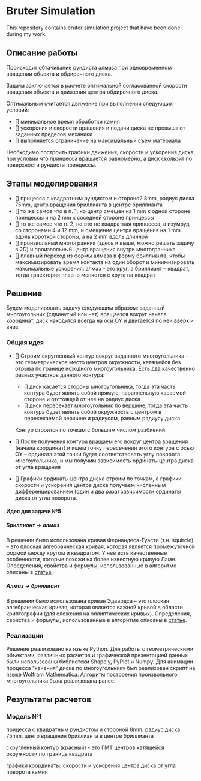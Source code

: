 # Bruter Simulation
This repository contains bruter simulation project that have been done during my work.

<h2>Описание работы</h2>

Происходит обтачивание рундиста алмаза при одновременном вращении объекта и обдирочного диска.

Задача заключается в расчете оптимальной согласованной скорости вращения объекта и движения центра обдирочного диска.

Оптимальным считается движение при выполнении следующих условий:
- [] минимальное время обработки камня
- [] ускорения и скорости вращения и подачи диска не превышают заданных пределов механики
- [] выполняется ограничение на максимальный съем материала

Необходимо построить графики движения, скорости и ускорения диска, при условии что принцесса вращается равномерно, а диск скользит по поверхности рундиста принцессы.

<h2>Этапы моделирования</h2>

- [] прицесса с квадратным рундистом и стороной 8mm, радиус диска 75mm, центр вращения бриллианта в центре бриллианта
- [] то же самое что в п. 1, но центр смещен на 1 mm к одной стороне принцессы и на 2 mm к соседней стороне принцессы
- [] то же самое что п. 2, но это не квадратная принцесса, а изумруд со сторонами 4 и 12 mm, и смещение центра вращения на 1 mm вдоль короткой стороны, а на 2 mm вдоль длинной
- [] произвольный многогранник (здесь и выше, можно решать задачу в 2D) и произвольный центр вращения внутри многогранника
- [] плавный переход из формы алмаза в форму бриллианта, чтобы максимизировать время контакта на один оборот и минимизировать максимальные ускорения: алмаз – это круг, а бриллиант – квадрат, тогда траектория плавно меняется с круга на квадрат

<h2>Решение</h2>
Будем моделировать задачу следующим образом: заданный многоугольник (сдвинутый или нет) вращается вокруг начала координат, диск находится всегда на оси OY и двигается по ней вверх и вниз.

<h3>Общая идея</h3>

- [] Строим скругленный контур вокруг заданного многоугольника – это геометрическое место центров окружности, катящейся без отрыва по границе исходного многоугольника. Есть два качественно разных участков данного контура:
	- [] диск касается стороны многоугольника, тогда эта часть контура будет являть собой прямую, параллельную касаемой стороне и отстоящей от нее на радиус диска
	- [] диск пересекает многоугольник по вершине, тогда эта часть контура будет являть собой окружность с центром в пересекаемой вершине и радиусом, равным радиусу диска
	
	Контур строится по точкам с большим числом разбиений.
- [] После получения контура вращаем его вокруг центра вращения (начала координат) и ищем точку пересечения этого контура с осью OY – ордината этой точки будет соответствовать углу поворота многоугольника, и мы получим зависимость ординаты центра диска от угла вращения
- [] Графики ординаты центра диска строим по точкам, а графики скорости и ускорения центра диска получаем численным дифференцированием (один и два раза) зависимости ординаты диска от угла поворота.

<h4>Идея для задачи №5</h4>

<h5>Бриллиант -> алмаз</h5>

В решении было использована кривая Фернандеса-Гуасти (т.н. squircle) – это плоская алгебраическая кривая, которая является промежуточной формой между кругом и квадратом. У нее есть качественные особенности, которые похожи на более известную кривую Ламе. Определения, свойства и формулы, использованные в алгоритме описаны в [статье](https://arxiv.org/pdf/1604.02174.pdf).

<!-- <img align="center" src="https://github.com/vkonov2/Geometry-Projects/blob/f0d3c3b501848cacb86ef4eb328352338f184da4/Preliminary-Algorithms/Least-Square-Line-Fitting/images/6.jpg" alt="c" width="500" height="500"/> -->

<h5>Алмаз -> бриллиант</h5>

В решении было использована кривая Эдвардса – это плоская алгебраическая кривая, которая является важной кривой в области криптографии (для сложения на эллиптических кривых). Определения, свойства и формулы, использованные в алгоритме описаны в [статье](https://www.ams.org/journals/bull/2007-44-03/S0273-0979-07-01153-6/S0273-0979-07-01153-6.pdf).

<!-- <img align="center" src="https://github.com/vkonov2/Geometry-Projects/blob/f0d3c3b501848cacb86ef4eb328352338f184da4/Preliminary-Algorithms/Least-Square-Line-Fitting/images/6.jpg" alt="c" width="500" height="500"/> -->

<h3>Реализация</h3>
Решение реализовано на языке Python. 
Для работы с геометрическими объектами, различных расчетов и графической презентацией данных были использованы библиотеки Shapely, PyPlot и Numpy.
Для анимации процесса “качения” диска по многоугольнику был реализован скрипт на языке Wolfram Mathematica.
Алгоритм построения произвольного многоугольника была реализована ранее.

<h2> Результаты расчетов </h2>

<h3> Модель №1 </h3>

<!-- <img align="center" src="https://github.com/vkonov2/Geometry-Projects/blob/f0d3c3b501848cacb86ef4eb328352338f184da4/Preliminary-Algorithms/Least-Square-Line-Fitting/images/6.jpg" alt="c" width="500" height="500"/> -->

прицесса с квадратным рундистом и стороной 8mm, радиус диска 75mm, центр вращения бриллианта в центре бриллианта

<!-- <img align="center" src="https://github.com/vkonov2/Geometry-Projects/blob/f0d3c3b501848cacb86ef4eb328352338f184da4/Preliminary-Algorithms/Least-Square-Line-Fitting/images/6.jpg" alt="c" width="500" height="500"/> -->

скругленный контур (красный) - это ГМТ центров катящейся окружности по границе квадрата

<!-- <img align="center" src="https://github.com/vkonov2/Geometry-Projects/blob/f0d3c3b501848cacb86ef4eb328352338f184da4/Preliminary-Algorithms/Least-Square-Line-Fitting/images/6.jpg" alt="c" width="500" height="500"/> -->

графики координаты, скорости и ускорения центра диска от угла поворота камня





